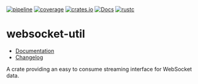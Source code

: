 [![pipeline](https://github.com/d-e-s-o/websocket-util/actions/workflows/ci.yml/badge.svg?branch=main)](https://github.com/d-e-s-o/websocket-util/actions/workflows/ci.yml)
[![coverage](https://codecov.io/gh/d-e-s-o/websocket-util/branch/main/graph/badge.svg)](https://codecov.io/gh/d-e-s-o/websocket-util)
[![crates.io](https://img.shields.io/crates/v/websocket-util.svg)](https://crates.io/crates/websocket-util)
[![Docs](https://docs.rs/websocket-util/badge.svg)](https://docs.rs/websocket-util)
[![rustc](https://img.shields.io/badge/rustc-1.59+-blue.svg)](https://blog.rust-lang.org/2022/02/24/Rust-1.59.0.html)

websocket-util
==============

- [Documentation][docs-rs]
- [Changelog](CHANGELOG.md)

A crate providing an easy to consume streaming interface for WebSocket
data.


[docs-rs]: https://docs.rs/crate/websocket-util
